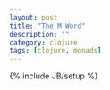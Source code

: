 ```yaml
---
layout: post
title: "The M Word"
description: ""
category: clojure
tags: [clojure, monads]
---
```

{% include JB/setup %}

<script src="https://gist.github.com/martintrojer/2776814.js"> </script>
